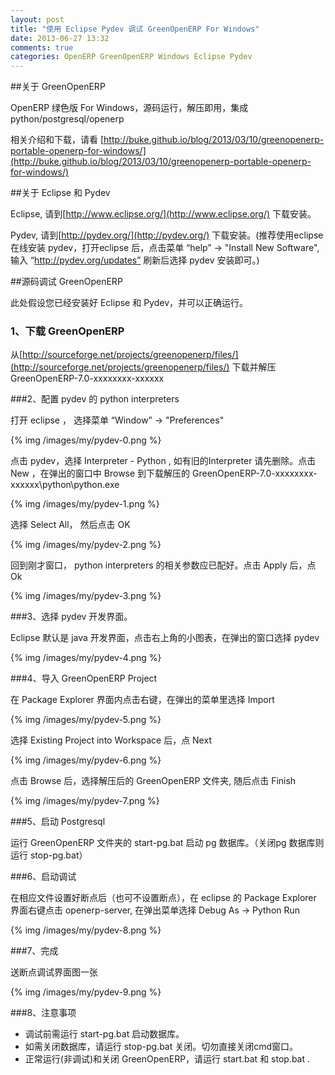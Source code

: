 ```yaml
---
layout: post
title: "使用 Eclipse Pydev 调试 GreenOpenERP For Windows"
date: 2013-06-27 13:32
comments: true
categories: OpenERP GreenOpenERP Windows Eclipse Pydev
---
```


##关于 GreenOpenERP

OpenERP 绿色版 For Windows，源码运行，解压即用，集成 python/postgresql/openerp

相关介绍和下载，请看 [http://buke.github.io/blog/2013/03/10/greenopenerp-portable-openerp-for-windows/](http://buke.github.io/blog/2013/03/10/greenopenerp-portable-openerp-for-windows/)


##关于 Eclipse 和 Pydev

Eclipse, 请到[http://www.eclipse.org/](http://www.eclipse.org/) 下载安装。

Pydev, 请到[http://pydev.org/](http://pydev.org/) 下载安装。(推荐使用eclipse 在线安装 pydev，打开eclipse 后，点击菜单 “help” -> "Install New Software", 输入 “http://pydev.org/updates” 刷新后选择 pydev 安装即可。)

##源码调试 GreenOpenERP

此处假设您已经安装好 Eclipse 和 Pydev，并可以正确运行。

### 1、下载 GreenOpenERP
从[http://sourceforge.net/projects/greenopenerp/files/](http://sourceforge.net/projects/greenopenerp/files/) 下载并解压 GreenOpenERP-7.0-xxxxxxxx-xxxxxx 

###2、配置 pydev 的 python interpreters

打开 eclipse ， 选择菜单 “Window” -> "Preferences"

{% img /images/my/pydev-0.png %}

点击 pydev，选择 Interpreter - Python , 如有旧的Interpreter 请先删除。点击 New ，在弹出的窗口中 Browse 到下载解压的 GreenOpenERP-7.0-xxxxxxxx-xxxxxx\python\python.exe 

{% img /images/my/pydev-1.png %}

选择 Select All， 然后点击 OK

{% img /images/my/pydev-2.png %}

回到刚才窗口， python interpreters 的相关参数应已配好。点击 Apply 后，点 Ok

{% img /images/my/pydev-3.png %}

###3、选择 pydev 开发界面。

Eclipse 默认是 java 开发界面，点击右上角的小图表，在弹出的窗口选择 pydev

{% img /images/my/pydev-4.png %}

###4、导入 GreenOpenERP Project

在 Package Explorer 界面内点击右键，在弹出的菜单里选择 Import

{% img /images/my/pydev-5.png %}

选择 Existing Project into Workspace 后，点 Next

{% img /images/my/pydev-6.png %}

点击 Browse 后，选择解压后的 GreenOpenERP 文件夹, 随后点击 Finish

{% img /images/my/pydev-7.png %}

###5、启动 Postgresql 

运行 GreenOpenERP 文件夹的 start-pg.bat 启动 pg 数据库。（关闭pg 数据库则运行 stop-pg.bat）


###6、启动调试

在相应文件设置好断点后（也可不设置断点），在 eclipse 的 Package Explorer 界面右键点击 openerp-server, 在弹出菜单选择 Debug As -> Python Run

{% img /images/my/pydev-8.png %}


###7、完成

送断点调试界面图一张

{% img /images/my/pydev-9.png %}


###8、注意事项

* 调试前需运行 start-pg.bat 启动数据库。
* 如需关闭数据库，请运行 stop-pg.bat 关闭。切勿直接关闭cmd窗口。
* 正常运行(非调试)和关闭 GreenOpenERP，请运行 start.bat 和 stop.bat .

